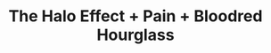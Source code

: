 ---
layout: post
category: concert
title: The Halo Effect + Pain + Bloodred Hourglass
artists: 
- The Halo Effect
- Pain
- Bloodred Hourglass
place: 
- Bataclan
country: France
city: Paris
---